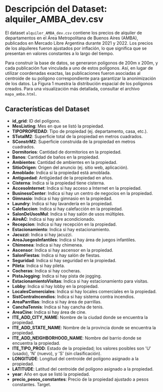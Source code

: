 # Descripción del Dataset: alquiler_AMBA_dev.csv

El dataset `alquiler_AMBA_dev.csv` contiene los precios de alquiler de departamentos en el Área Metropolitana de Buenos Aires (AMBA), publicados en Mercado Libre Argentina durante 2021 y 2022. Los precios de los alquileres fueron ajustados por inflación, lo que significa que se presentan en valores constantes a lo largo del tiempo. 

Para construir la base de datos, se generaron polígonos de 200m x 200m, y cada publicación fue vinculada a uno de estos polígonos. Así, en lugar de utilizar coordenadas exactas, las publicaciones fueron asociadas al centroide de su polígono correspondiente para garantizar la anonimización de los datos. La Figura 1 muestra la distribución espacial de los polígonos creados. Para una visualización más detallada, consultar el archivo `mapa_amba.html`.

## Características del Dataset

- **id_grid**: ID del polígono.
- **MesListing**: Mes en que se listó la propiedad.
- **TIPOPROPIEDAD**: Tipo de propiedad (ej. departamento, casa, etc.).
- **STotalM2**: Superficie total de la propiedad en metros cuadrados.
- **SConstrM2**: Superficie construida de la propiedad en metros cuadrados.
- **Dormitorios**: Cantidad de dormitorios en la propiedad.
- **Banos**: Cantidad de baños en la propiedad.
- **Ambientes**: Cantidad de ambientes en la propiedad.
- **SitioOrigen**: Origen del anuncio (ej. sitio web, aplicación).
- **Amoblado**: Indica si la propiedad está amoblada.
- **Antiguedad**: Antigüedad de la propiedad en años.
- **Cisterna**: Indica si la propiedad tiene cisterna.
- **AccesoInternet**: Indica si hay acceso a Internet en la propiedad.
- **BusinessCenter**: Indica si hay un centro de negocios en la propiedad.
- **Gimnasio**: Indica si hay gimnasio en la propiedad.
- **Laundry**: Indica si hay lavandería en la propiedad.
- **Calefaccion**: Indica si hay calefacción en la propiedad.
- **SalonDeUsosMul**: Indica si hay salón de usos múltiples.
- **AireAC**: Indica si hay aire acondicionado.
- **Recepcion**: Indica si hay recepción en la propiedad.
- **Estacionamiento**: Indica si hay estacionamiento.
- **Jacuzzi**: Indica si hay jacuzzi.
- **AreaJuegosInfantiles**: Indica si hay área de juegos infantiles.
- **Chimenea**: Indica si hay chimenea.
- **Ascensor**: Indica si hay ascensor en la propiedad.
- **SalonFiestas**: Indica si hay salón de fiestas.
- **Seguridad**: Indica si hay seguridad en la propiedad.
- **Pileta**: Indica si hay pileta.
- **Cocheras**: Indica si hay cocheras.
- **PistaJogging**: Indica si hay pista de jogging.
- **EstacionamientoVisitas**: Indica si hay estacionamiento para visitas.
- **Lobby**: Indica si hay lobby en la propiedad.
- **LocalesComerciales**: Indica si hay locales comerciales en la propiedad.
- **SistContraIncendios**: Indica si hay sistema contra incendios.
- **AreaParrillas**: Indica si hay área de parrillas.
- **CanchaTennis**: Indica si hay cancha de tenis.
- **AreaCine**: Indica si hay área de cine.
- **ITE_ADD_CITY_NAME**: Nombre de la ciudad donde se encuentra la propiedad.
- **ITE_ADD_STATE_NAME**: Nombre de la provincia donde se encuentra la propiedad.
- **ITE_ADD_NEIGHBORHOOD_NAME**: Nombre del barrio donde se encuentra la propiedad.
- **ITE_TIPO_PROD**: Estado de la propiedad; los valores posibles son 'U' (usado), 'N' (nuevo), y 'S' (sin clasificación).
- **LONGITUDE**: Longitud del centroide del polígono asignado a la propiedad.
- **LATITUDE**: Latitud del centroide del polígono asignado a la propiedad.
- **year**: Año en que se listó la propiedad.
- **precio_pesos_constantes**: Precio de la propiedad ajustado a pesos constantes. Target.
